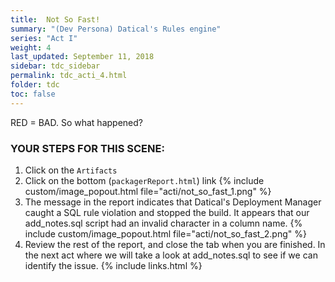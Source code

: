 ```yaml
---
title:  Not So Fast!
summary: "(Dev Persona) Datical's Rules engine"
series: "Act I"
weight: 4
last_updated: September 11, 2018
sidebar: tdc_sidebar
permalink: tdc_acti_4.html
folder: tdc
toc: false
---
```


RED = BAD. So what happened?

### YOUR STEPS FOR THIS SCENE:

1. Click on the `Artifacts`   
2. Click on the bottom (`packagerReport.html`) link
   {% include custom/image_popout.html file="acti/not_so_fast_1.png" %}
3. The message in the report indicates that Datical's Deployment Manager caught a SQL rule violation and stopped the build. It appears that our add_notes.sql script had an invalid character in a column name.
   {% include custom/image_popout.html file="acti/not_so_fast_2.png" %}
4. Review the rest of the report, and close the tab when you are finished. In the next act where we will take a look at add_notes.sql to see if we can identify the issue.
{% include links.html %}
